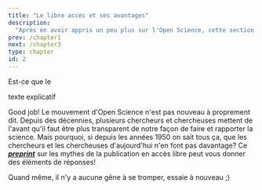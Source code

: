 ```yaml
---
title: "Le libre accès et ses avantages"
description:
  "Après en avoir appris un peu plus sur l'Open Science, cette section approfondira l'aspect du libre accès (Open Access) et ses avantages. En espérant que vous apprécierez les bénéfices personnels et sociétaux qu'une personne peut engendrer en ouvrant ses recherches."
prev: /chapter1
next: /chapter3
type: chapter
id: 2
---
```

<exercise id="1" title="Qu'est-ce que le libre accès?" type="slides">

<slides source="chapter2_01_libre">
</slides>

</exercise>

<exercise id="2" title="Testez vos connaissances">

Est-ce que le

<choice>
<opt text="Oui">
texte explicatif

</opt>

<opt text="Non" correct="true">

Good job! Le mouvement d'Open Science n'est pas nouveau à proprement dit. Depuis des décennies, plusieurs chercheurs et chercheuses mettent de l'avant qu'il faut être plus transparent de notre façon de faire et rapporter la science. Mais pourquoi, si depuis les années 1950 on sait tous ça, que les chercheurs et les chercheuses d'aujourd'hui n'en font pas davantage? Ce [***preprint***](https://peerj.com/preprints/27580/) sur les mythes de la publication en accès libre peut vous donner des éléments de réponses!

</opt>

<opt text="Je ne sais pas, je ne veux pas me mouiller">

Quand même, il n'y a aucune gêne à se tromper, essaie à nouveau ;)

</opt>
</choice>

</exercise>

<exercise id="3" title="Comment rendre sa recherche libre?" type="slides">

<slides source="chapter2_02_liberetoi">
</slides>

</exercise>
